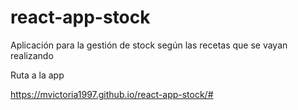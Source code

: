 # react-app-stock
Aplicación para la gestión de stock según las recetas que se vayan realizando

Ruta a la app

https://mvictoria1997.github.io/react-app-stock/#